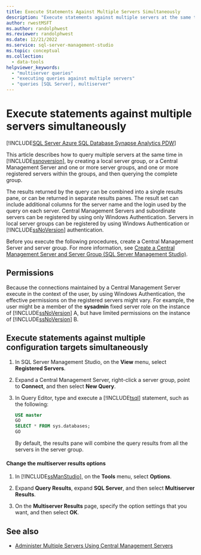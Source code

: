 ```yaml
---
title: Execute Statements Against Multiple Servers Simultaneously
description: "Execute statements against multiple servers at the same time."
author: rwestMSFT
ms.author: randolphwest
ms.reviewer: randolphwest
ms.date: 12/21/2022
ms.service: sql-server-management-studio
ms.topic: conceptual
ms.collection:
  - data-tools
helpviewer_keywords:
  - "multiserver queries"
  - "executing queries against multiple servers"
  - "queries [SQL Server], multiserver"
---
```

# Execute statements against multiple servers simultaneously

[!INCLUDE[SQL Server Azure SQL Database Synapse Analytics PDW](../includes/applies-to-version/sql-asdb-asdbmi-asa-pdw.md)]

This article describes how to query multiple servers at the same time in [!INCLUDE[ssnoversion](../includes/ssnoversion-md.md)], by creating a local server group, or a Central Management Server and one or more server groups, and one or more registered servers within the groups, and then querying the complete group.

The results returned by the query can be combined into a single results pane, or can be returned in separate results panes. The result set can include additional columns for the server name and the login used by the query on each server. Central Management Servers and subordinate servers can be registered by using only Windows Authentication. Servers in local server groups can be registered by using Windows Authentication or [!INCLUDE[ssNoVersion](../includes/ssnoversion-md.md)] authentication.

Before you execute the following procedures, create a Central Management Server and server group. For more information, see [Create a Central Management Server and Server Group (SQL Server Management Studio)](create-a-central-management-server-and-server-group.md).

## Permissions

Because the connections maintained by a Central Management Server execute in the context of the user, by using Windows Authentication, the effective permissions on the registered servers might vary. For example, the user might be a member of the **sysadmin** fixed server role on the instance of [!INCLUDE[ssNoVersion](../includes/ssnoversion-md.md)] A, but have limited permissions on the instance of [!INCLUDE[ssNoVersion](../includes/ssnoversion-md.md)] B.

## Execute statements against multiple configuration targets simultaneously

1. In SQL Server Management Studio, on the **View** menu, select **Registered Servers**.

1. Expand a Central Management Server, right-click a server group, point to **Connect**, and then select **New Query**.

1. In Query Editor, type and execute a [!INCLUDE[tsql](../includes/tsql-md.md)] statement, such as the following:

    ```sql
    USE master
    GO
    SELECT * FROM sys.databases;
    GO
    ```

   By default, the results pane will combine the query results from all the servers in the server group.

#### Change the multiserver results options

1. In [!INCLUDE[ssManStudio](../includes/ssmanstudio-md.md)], on the **Tools** menu, select **Options**.

1. Expand **Query Results**, expand **SQL Server**, and then select **Multiserver Results**.

1. On the **Multiserver Results** page, specify the option settings that you want, and then select **OK**.

## See also

- [Administer Multiple Servers Using Central Management Servers](/sql/relational-databases/administer-multiple-servers-using-central-management-servers)
